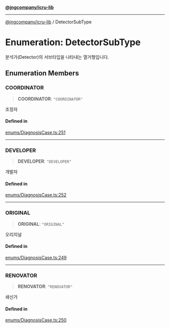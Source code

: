 [**@jngcompany/icru-lib**](../README.md)

***

[@jngcompany/icru-lib](../globals.md) / DetectorSubType

# Enumeration: DetectorSubType

분석가(Detector)의 서브타입을 나타내는 열거형입니다.

## Enumeration Members

### COORDINATOR

> **COORDINATOR**: `"COORDINATOR"`

조정자

#### Defined in

[enums/DiagnosisCase.ts:251](https://github.com/jngcompany/icru-lib/blob/c1136b1cca3e7fccee98611dd392fe7b79b1145a/src/enums/DiagnosisCase.ts#L251)

***

### DEVELOPER

> **DEVELOPER**: `"DEVELOPER"`

개발자

#### Defined in

[enums/DiagnosisCase.ts:252](https://github.com/jngcompany/icru-lib/blob/c1136b1cca3e7fccee98611dd392fe7b79b1145a/src/enums/DiagnosisCase.ts#L252)

***

### ORIGINAL

> **ORIGINAL**: `"ORIGINAL"`

오리지널

#### Defined in

[enums/DiagnosisCase.ts:249](https://github.com/jngcompany/icru-lib/blob/c1136b1cca3e7fccee98611dd392fe7b79b1145a/src/enums/DiagnosisCase.ts#L249)

***

### RENOVATOR

> **RENOVATOR**: `"RENOVATOR"`

쇄신가

#### Defined in

[enums/DiagnosisCase.ts:250](https://github.com/jngcompany/icru-lib/blob/c1136b1cca3e7fccee98611dd392fe7b79b1145a/src/enums/DiagnosisCase.ts#L250)
